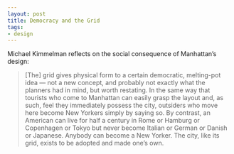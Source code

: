 ```yaml
---
layout: post
title: Democracy and the Grid
tags:
- design
---
```

Michael Kimmelman reflects on the social consequence of Manhattan’s design:


> [The] grid gives physical form to a certain democratic, melting-pot idea — not a new concept, and probably not exactly what the planners had in mind, but worth restating. In the same way that tourists who come to Manhattan can easily grasp the layout and, as such, feel they immediately possess the city, outsiders who move here become New Yorkers simply by saying so. By contrast, an American can live for half a century in Rome or Hamburg or Copenhagen or Tokyo but never become Italian or German or Danish or Japanese. Anybody can become a New Yorker. The city, like its grid, exists to be adopted and made one’s own.
